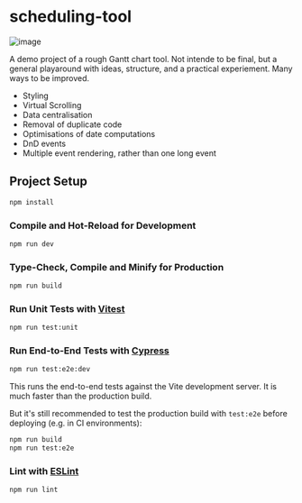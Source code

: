 # scheduling-tool

![image](https://user-images.githubusercontent.com/45457205/224491413-119c5c5e-b43d-43c3-a322-6b1d1c6771af.png)

A demo project of a rough Gantt chart tool. Not intende to be final, but a general playaround with ideas, structure, and a practical experiement. Many ways to be improved.

- Styling
- Virtual Scrolling
- Data centralisation
- Removal of duplicate code
- Optimisations of date computations
- DnD events
- Multiple event rendering, rather than one long event

## Project Setup

```sh
npm install
```

### Compile and Hot-Reload for Development

```sh
npm run dev
```

### Type-Check, Compile and Minify for Production

```sh
npm run build
```

### Run Unit Tests with [Vitest](https://vitest.dev/)

```sh
npm run test:unit
```

### Run End-to-End Tests with [Cypress](https://www.cypress.io/)

```sh
npm run test:e2e:dev
```

This runs the end-to-end tests against the Vite development server.
It is much faster than the production build.

But it's still recommended to test the production build with `test:e2e` before deploying (e.g. in CI environments):

```sh
npm run build
npm run test:e2e
```

### Lint with [ESLint](https://eslint.org/)

```sh
npm run lint
```
